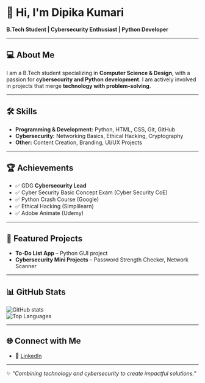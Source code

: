 # 👋 Hi, I'm Dipika Kumari

**B.Tech Student | Cybersecurity Enthusiast | Python Developer**

---

## 💻 About Me
I am a B.Tech student specializing in **Computer Science & Design**, with a passion for **cybersecurity and Python development**. I am actively involved in projects that merge **technology with problem-solving**.  

---

## 🛠 Skills
- **Programming & Development:** Python, HTML, CSS, Git, GitHub  
- **Cybersecurity:** Networking Basics, Ethical Hacking, Cryptography  
- **Other:** Content Creation, Branding, UI/UX Projects  

---

## 🏆 Achievements
- ✅ GDG **Cybersecurity Lead**  
- ✅ Cyber Security Basic Concept Exam (Cyber Security CoE)  
- ✅ Python Crash Course (Google)  
- ✅ Ethical Hacking (Simplilearn)  
- ✅ Adobe Animate (Udemy)  

---

## 📂 Featured Projects
- **To-Do List App** – Python GUI project  
- **Cybersecurity Mini Projects** – Password Strength Checker, Network Scanner  

---

## 📊 GitHub Stats
![GitHub stats](https://github-readme-stats.vercel.app/api?username=dipikakumari01&show_icons=true&theme=default)  
![Top Languages](https://github-readme-stats.vercel.app/api/top-langs/?username=dipikakumari01&layout=compact&theme=default)  

---

## 🌐 Connect with Me
- 💼 [LinkedIn](your-link-here)  

---

✨ *“Combining technology and cybersecurity to create impactful solutions.”*

